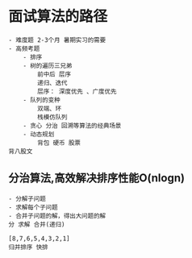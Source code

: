 # 面试算法的路径  

    - 难度题 2-3个月 暑期实习的需要  
    - 高频考题
        - 排序
        - 树的遍历三兄弟
            前中后 层序  
            递归、迭代  
            层序： 深度优先 、广度优先  
        - 队列的变种  
            双端、环  
            栈模仿队列  
        - 贪心 分治 回溯等算法的经典场景  
        - 动态规划
            背包 硬币 股票  
    背八股文 

## 分治算法,高效解决排序性能O(nlogn)

    - 分解子问题
    - 求解每个子问题
    - 合并子问题的解，得出大问题的解
    分 求解 合并(递归)

    [8,7,6,5,4,3,2,1]  
    归并排序 快排
